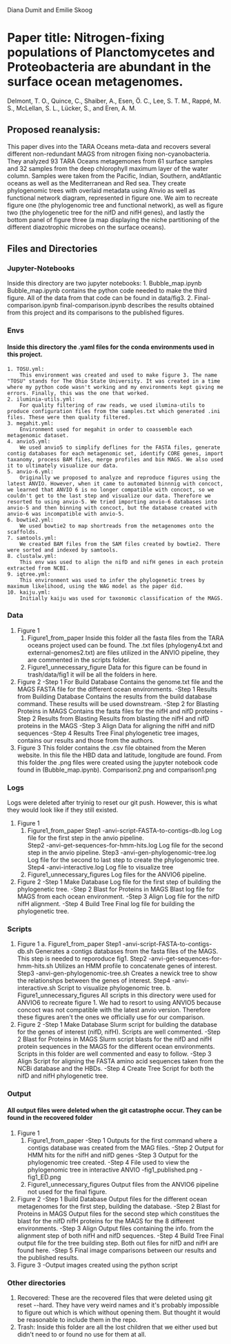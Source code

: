 Diana Dumit and Emilie Skoog

# Paper title: Nitrogen-fixing populations of Planctomycetes and Proteobacteria are abundant in the surface ocean metagenomes.

Delmont, T. O., Quince, C., Shaiber, A., Esen, Ö. C., Lee, S. T. M., Rappé, M. S., McLellan, S. L., Lücker, S., and Eren, A. M.

## Proposed reanalysis:

This paper dives into the TARA Oceans meta-data and recovers several different non-redundant MAGS from nitrogen fixing non-cyanobacteria. They analyzed 93 TARA Oceans metagemones from 61 surface samples and 32 samples from the deep chlorophyll maximum layer of the water column. Samples were taken from the Pacific, Indian, Southern, andAtlantic oceans as well as the Mediterranean and Red sea. They create phylogenomic trees with overlaid metadata using A’nvio as well as functional network diagram, represented in figure one. We aim to recreate figure one (the phylogenomic tree and functional network), as well as figure two (the phylogenetic tree for the nifD and nifH genes), and lastly the bottom panel of figure three (a map displaying the niche partitioning of the different diazotrophic microbes on the surface oceans).

## Files and Directories

### Jupyter-Notebooks

Inside this directory are two jupyter notebooks:
	1. Bubble_map.ipynb
		Bubble_map.ipynb contains the python code needed to make the third figure. All of the data from that code can be found in data/fig3.
	2. Final-comparison.ipynb
		final-comparison.ipynb describes the results obtained from this project and its comparisons to the published figures.

### Envs

#### Inside this directory the .yaml files for the conda environments used in this project.
	1. TOSU.yml:
		This environment was created and used to make figure 3. The name "TOSU" stands for The Ohio State University. It was created in a time where my python code wasn't working and my environments kept giving me errors. Finally, this was the one that worked.
	2. iluminia-utils.yml:
		For quality filtering of raw reads, we used ilumina-utils to produce configuration files from the samples.txt which generated .ini files. These were then quality filtered.
	3. megahit.yml:
		Environment used for megahit in order to coassemble each metagenomic dataset.
	4. anvio5.yml:
		We used anvio5 to simplify deflines for the FASTA files, generate contig databases for each metagenomic set, identify CORE genes, import taxanomy, process BAM files, merge profiles and bin MAGS. We also used it to ultimately visualize our data.
	5. anvio-6.yml:
		Originally we proposed to analyze and reproduce figures using the latest ANVIO. However, when it came to automated binnnig with concoct, we learned that ANVIO 6 is no longer compatible with concoct, so we couldn't get to the last step and visualize our data. Therefore we resorted to using anvio-5. We tried importing anvio-6 databases into anvio-5 and then binning with concoct, but the database created with anvio-6 was incompatible with anvio-5.
	6. bowtie2.yml:
		We used bowtie2 to map shortreads from the metagenomes onto the scaffolds.
	7. samtools.yml:
		We created BAM files from the SAM files created by bowtie2. There were sorted and indexed by samtools.
	8. clustalw.yml:
		This env was used to align the nifD and nifH genes in each protein extracted from NCBI. 
	9. iqtree.yml:
		This environment was used to infer the phylogenetic trees by maximum likelihood, using the WAG model as the paper did.
	10. kaiju.yml:
		Initially kaiju was used for taxonomic classification of the MAGS.

### Data

1. Figure 1
	1. Figure1_from_paper
		Inside this folder all the fasta files from the TARA oceans project used can be found. The .txt files (phylogeny4.txt and external-genomes2.txt) are files utilized in the ANVIO pipeline, they are commented in the scripts folder.
	2. Figure1_unnecessary_figure
		Data for this figure can be found in trash/data/fig1 it will be all the folders in here.
2. Figure 2
	-Step 1 For Build Database
		Contains the genome.txt file and the MAGS FASTA file for the different ocean environments.
	-Step 1 Results from Building Database
		Contains the results from the build database command. These results will be used downstream.
	-Step 2 for Blasting Proteins in MAGS
		Contains the fasta files for the nifH and nifD proteins
	-Step 2 Results from Blasting
		Results from blasting the nifH and nifD proteins in the MAGS
	-Step 3 Align
		Data for aligning the nifH and nifD sequences
	-Step 4 Results Tree
		Final phylogenetic tree images, contains our results and those from the authors.
3. Figure 3
	This folder contains the .csv file obtained from the Meren website. In this file the HBD data and latitude, longitude are found. From this folder the .png files were created using the jupyter notebook code found in (Bubble_map.ipynb). Comparison2.png and comparison1.png 

### Logs
Logs were deleted after tryinig to reset our git push. However, this is what they would look like if they still existed.
1. Figure 1
	1. Figure1_from_paper
		Step1
			-anvi-script-FASTA-to-contigs-db.log
				Log file for the first step in the anvio pipeline.	
		Step2
			-anvi-get-sequences-for-hmm-hits.log
				Log file for the second step in the anvio pipeline.
		Step3
			-anvi-gen-phylogenomic-tree.log
				Log file for the second to last step to create the phylogenomic tree.
		Step4
			-anvi-interactive.log
				Log file to visualize tree
	2. Figure1_unnecessary_figures
		Log files for the ANVIO6 pipeline.
2. Figure 2
	-Step 1 Make Database
		Log file for the first step of building the phylogenetic tree. 
	-Step 2 Blast for Proteins in MAGS
		Blast log file for MAGS from each ocean environment.
	-Step 3 Align
		Log file for the nifD nifH alignment.
	-Step 4 Build Tree
		Final log file for building the phylogenetic tree.

### Scripts

1. Figure 1
	a. Figure1_from_paper
		Step1
			-anvi-script-FASTA-to-contigs-db.sh
				Generates a contigs databases from the fasta files of the MAGS. This step is needed to reporoduce fig1.
		Step2
			-anvi-get-sequences-for-hmm-hits.sh
				Utilizes an HMM profile to concatenate genes of interest.
		Step3
			-anvi-gen-phylogenomic-tree.sh
				Creates a newick tree to show the relationshps between the genes of interest.
		Step4
			-anvi-interactive.sh
				Script to visualize phylogenomic tree.
	b. Figure1_unnecessary_figures
		All scripts in this directory were used for ANVIO6 to recreate figure 1. We had to resort to using ANVIO5 because concoct was not compatible with the latest anvio version. Therefore these figures aren't the ones we officially use for our comparison.
2. Figure 2
	-Step 1 Make Database
		Slurm script for building the database for the genes of interest (nifD, nifH). Scripts are well commented.
	-Step 2 Blast for Proteins in MAGS
		Slurm script blasts for the nifD and nifH protein sequences in the MAGS for the different ocean environments. Scripts in this folder are well commented and easy to follow.
	-Step 3 Align
		Script for aligning the FASTA amino acid sequences taken from the NCBi database and the HBDs.
	-Step 4 Create Tree
		Script for both the nifD and nifH phylogenetic tree.

### Output
#### All output files were deleted when the git catastrophe occur. They can be found in the recovered folder

1. Figure 1
	1. Figure1_from_paper
		-Step 1
			Outputs for the first command where a contigs database was created from the MAG files.
		-Step 2
			Output for HMM hits for the nifH and nifD genes
		-Step 3
			Output for the phylogenomic tree created.
		-Step 4
			File used to view the phylogenomic tree in interactive ANVIO
		-fig1_published.png
		-fig1_ED.png
	2. Figure1_unnecessary_figures
		Output files from the ANVIO6 pipeline not used for the final figure.
2. Figure 2
	-Step 1 Build Database
		Output files for the different ocean metagenomes for the first step, building the database.
	-Step 2 Blast for Proteins in MAGS
		Output files for the second step which constitues the blast for the nifD nifH proteins for the MAGS for the 8 different environments.
	-Step 3 Align
		Output files containing the info. from the alignment step of both nifH and nifD sequences.
	-Step 4 Build Tree
		Final output file for the tree building step. Both out files for nifD and nifH are found here.
	-Step 5
		Final image comparisons between our results and the published results.
3. Figure 3
	-Output images created using the python script

### Other directories
1. Recovered: These are the recovered files that were deleted using git reset --hard. They have very weird names and it's probably impossible to figure out which is which without opening them. But thought it would be reasonable to include them in the repo.
2. Trash:
	Inside this folder are all the lost children that we either used but didn't need to or found no use for them at all.

